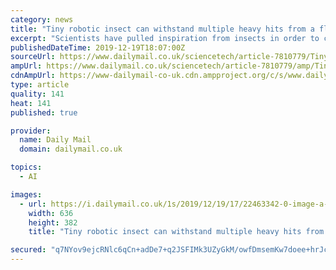 ```yaml
---
category: news
title: "Tiny robotic insect can withstand multiple heavy hits from a fly swatter"
excerpt: "Scientists have pulled inspiration from insects in order to create a tiny ... It might sound like science fiction, but it's actually more plausible than you might think.' It is also designed ..."
publishedDateTime: 2019-12-19T18:07:00Z
sourceUrl: https://www.dailymail.co.uk/sciencetech/article-7810779/Tiny-robotic-insect-withstand-multiple-heavy-hits-fly-swatter.html
ampUrl: https://www.dailymail.co.uk/sciencetech/article-7810779/amp/Tiny-robotic-insect-withstand-multiple-heavy-hits-fly-swatter.html
cdnAmpUrl: https://www-dailymail-co-uk.cdn.ampproject.org/c/s/www.dailymail.co.uk/sciencetech/article-7810779/amp/Tiny-robotic-insect-withstand-multiple-heavy-hits-fly-swatter.html
type: article
quality: 141
heat: 141
published: true

provider:
  name: Daily Mail
  domain: dailymail.co.uk

topics:
  - AI

images:
  - url: https://i.dailymail.co.uk/1s/2019/12/19/17/22463342-0-image-a-30_1576777846491.jpg
    width: 636
    height: 382
    title: "Tiny robotic insect can withstand multiple heavy hits from a fly swatter"

secured: "q7NYov9ejcRNlc6qCn+adDe7+q2JSFIMk3UZyGkM/owfDmsemKw7doee+hrJctP6dfaD4q3JeaLNdyOcW1vnZtERZWN9Dq6KhgaTSJcnZgJSaNnqoelB8ebXB8BgP51ARq2QriEP+wYpY3J9Lf96+23xaMQW5Nl2iOW9njcDttZs/q0rmAv/xdXCYySsPrg0MYyfOqTf0AweRXJBk21byDnwdLm/WCflvBGJ8sOEtfIvDQjG2ra79UGZ2ei6ZHz2M+XFU0I+2Anv39Gra4+lH+3Ffv44xu2CnTG55ZktYeI0WxQxRWQLM3VtzmauszZlfZf3g+Jm7YrC6I9MZbhunA==;dEvVHFS+e5dNxM5WryXyAw=="
---
```


